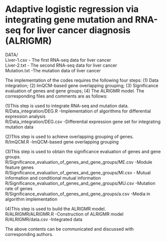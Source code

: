 # Adaptive logistic regression via integrating gene mutation and RNA-seq for liver cancer diagnosis (ALRIGMR)
DATA/  
Liver-1.csv   - The first RNA-seq data for liver cancer  
Liver-2.txt   - The second RNA-seq data for liver cancer  
Mutation.txt   -The mutation data of liver cancer

The implementation of the codes requires the following four steps: (1) Data integration; (2)  lmQCM-based gene overlapping grouping; (3) Significance evaluation of genes and gene groups; (4) The ALRIGMR model. The corresponding files and comments are as follows:  

(1)This step is used to integrate RNA-seq and mutation data.  
R/Data_integration/DEG.R  -Implementation of algorithms for differential expression analysis  
R/Data_integration/DEG.csv  -Differential expression gene set for integrating mutation data

(2)This step is used to achieve overlapping grouping of genes.  
R/lmQCM.R  -lmQCM-based gene overlapping grouping

(3)This step is used to obtain the significance evaluation of genes and gene groups.  
R/Significance_evaluation_of_genes_and_gene_groups/ME.csv  -Module feature genes  
R/Significance_evaluation_of_genes_and_gene_groups/MI.csv  - Mutual information and conditional mutual information   
R/Significance_evaluation_of_genes_and_gene_groups/MU.csv  -Mutation rate of genes  
R/Significance_evaluation_of_genes_and_gene_groups/a.csv  -Media in algorithm implementation

(4)This step is used to build the ALRIGMR model.  
R/ALRIGMR/ALRIGMR.R  -Construction of ALRIGMR model  
R/ALRIGMR/data.csv  -Integrated data

The above contents can be communicated and discussed with corresponding authors.
